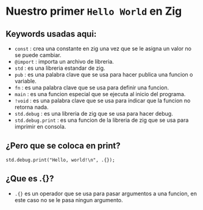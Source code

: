 # Nuestro primer `Hello World` en Zig

## Keywords usadas aqui:

 - `const` : crea una constante en zig una vez que se le asigna un valor no se puede cambiar.
 - `@import` : importa un archivo de libreria.
 - `std` : es una libreria estandar de zig.
 - `pub` : es una palabra clave que se usa para hacer publica una funcion o variable.
 - `fn` : es una palabra clave que se usa para definir una funcion.
 - `main` : es una funcion especial que se ejecuta al inicio del programa.
 - `!void` : es una palabra clave que se usa para indicar que la funcion no retorna nada.
 - `std.debug` : es una libreria de zig que se usa para hacer debug.
 - `std.debug.print` : es una funcion de la libreria de zig que se usa para imprimir en consola.

## ¿Pero que se coloca en print?

```zig
std.debug.print("Hello, world!\n", .{});
```

## ¿Que es .{}?

 - `.{}` es un operador que se usa para pasar argumentos a una funcion, en este caso no se le pasa ningun argumento.
